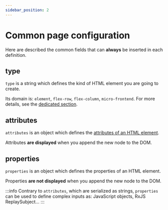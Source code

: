 ```yaml
---
sidebar_position: 2
---
```


# Common page configuration

Here are described the common fields that can **always** be inserted in each definition.

## type

`type` is a string which defines the kind of HTML element you are going to create.

Its domain is: `element`, `flex-row`, `flex-column`, `micro-frontend`. For more details, see the [dedicated section](./configuration-by-type.md).

## attributes

`attributes` is an object which defines the [attributes of an HTML element](https://developer.mozilla.org/en-US/docs/Web/HTML/Attributes).

Attributes **are displayed** when you append the new node to the DOM.

## properties

`properties` is an object which defines the properties of an HTML element.

Properties **are not displayed** when you append the new node to the DOM.

:::info
Contrary to `attributes`, which are serialized as strings, `properties` can be used to define complex inputs as: JavaScript objects, RxJS ReplaySubject...
:::

